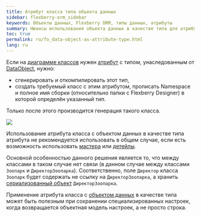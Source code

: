 ```yaml
---
title: Атрибут класса типа объекта данных
sidebar: flexberry-orm_sidebar
keywords: Объекты данных, Flexberry ORM, типы данных, атрибуты
summary: Нюансы использования объекта данных в качестве типа для атрибута класса
toc: true
permalink: ru/fo_data-object-as-attribute-type.html
lang: ru
---
```


Если на [диаграмме классов](fd_class-diagram.html) нужен [атрибут](fo_attributes-class-data.html) с типом, унаследованным от [DataObject](fo_data-object.html), нужно:

* сгенерировать и откомпилировать этот тип,
* создать требуемый класс с этим атрибутом, прописать Namespace и полное имя сборки (относительно папки с Flexberry Designer) в которой определён указанный тип.

Только после этого производится генерация такого класса.

![](/images/pages/products/flexberry-orm/data-object/data-object-as-attribute-type.GIF)

Использование атрибута класса с объектом данных в качестве типа атрибута не рекомендуется использовать в общем случае, если есть возможность использовать [мастера](fd_master-association.html) или [детейлы](fo_detail-associations-properties.html).

Основной особенностью данного решения является то, что между классами в таком случае нет связи (в данном случае между классами `Зоопарк` и `ДиректорЗоопарка`). Соответственно, поле `Директор` класса `Зоопарк` будет содержать не ссылку на `ДиректорЗоопарка`, а хранить [сериализованный объект](fo_aggregating-function.html) `ДиректорЗоопарка`.

Применение атрибута класса с [объектом данных](fo_data-object.html) в качестве типа может быть полезным при сохранении специализированных настроек, когда возвращается объектная модель настроек, а не просто строка.
